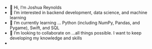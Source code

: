 - 👋 Hi, I’m Joshua Reynolds
- 👀 I’m interested in backend development, data science, and machine learning
- 🌱 I’m currently learning ... Python (including NumPy, Pandas, and Pygame), Swift, and SQL
- 💞️ I’m looking to collaborate on ...all things possible. I want to keep developing my knowledge and skills
-

<!---
jreynolds0962/jreynolds0962 is a ✨ special ✨ repository because its `README.md` (this file) appears on your GitHub profile.
You can click the Preview link to take a look at your changes.
--->
